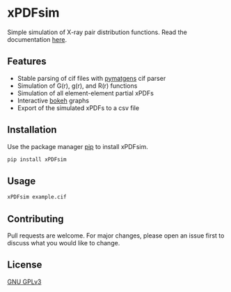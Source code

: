# xPDFsim

Simple simulation of X-ray pair distribution functions. Read the documentation [here](https://pip.pypa.io/en/stable/).

## Features

- Stable parsing of cif files with  [pymatgens](https://pymatgen.org) cif parser
- Simulation of G(r), g(r), and R(r) functions
- Simulation of all element-element partial xPDFs
- Interactive  [bokeh](https://bokeh.org) graphs
- Export of the simulated xPDFs to a csv file

## Installation

Use the package manager [pip](https://pip.pypa.io/en/stable/) to install xPDFsim.

```bash
pip install xPDFsim
```

## Usage

```bash
xPDFsim example.cif
```

## Contributing

Pull requests are welcome. For major changes, please open an issue first
to discuss what you would like to change.

## License

[GNU GPLv3](https://choosealicense.com/licenses/gpl-3.0/)
